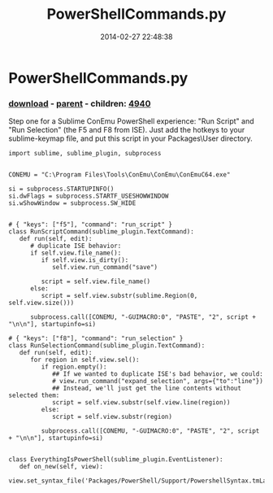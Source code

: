 ﻿---
pid:            4939
poster:         Joel Bennett
title:          PowerShellCommands.py
date:           2014-02-27 22:48:38
format:         posh
parent:         4937
parent:         4937
children:       4940
---

# PowerShellCommands.py

### [download](4939.ps1) - [parent](4937.md) - children: [4940](4940.md)

Step one for a Sublime ConEmu PowerShell experience: "Run Script" and "Run Selection" (the F5 and F8 from ISE). Just add the hotkeys to your sublime-keymap file, and put this script in your Packages\User directory.

```posh
import sublime, sublime_plugin, subprocess


CONEMU = "C:\Program Files\Tools\ConEmu\ConEmu\ConEmuC64.exe"

si = subprocess.STARTUPINFO() 
si.dwFlags = subprocess.STARTF_USESHOWWINDOW
si.wShowWindow = subprocess.SW_HIDE


# { "keys": ["f5"], "command": "run_script" }
class RunScriptCommand(sublime_plugin.TextCommand):
   def run(self, edit):
      # duplicate ISE behavior:          
      if self.view.file_name():
         if self.view.is_dirty():
            self.view.run_command("save")

         script = self.view.file_name()
      else:
         script = self.view.substr(sublime.Region(0, self.view.size()))

      subprocess.call([CONEMU, "-GUIMACRO:0", "PASTE", "2", script + "\n\n"], startupinfo=si)

# { "keys": ["f8"], "command": "run_selection" }
class RunSelectionCommand(sublime_plugin.TextCommand):
   def run(self, edit):
      for region in self.view.sel():
         if region.empty():
            ## If we wanted to duplicate ISE's bad behavior, we could:
            # view.run_command("expand_selection", args={"to":"line"})
            ## Instead, we'll just get the line contents without selected them:
            script = self.view.substr(self.view.line(region))
         else:
            script = self.view.substr(region)

         subprocess.call([CONEMU, "-GUIMACRO:0", "PASTE", "2", script + "\n\n"], startupinfo=si)


class EverythingIsPowerShell(sublime_plugin.EventListener):
   def on_new(self, view):
      view.set_syntax_file('Packages/PowerShell/Support/PowershellSyntax.tmLanguage')
```
